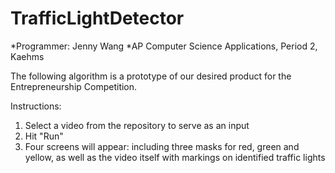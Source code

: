 # TrafficLightDetector
*Programmer: Jenny Wang 
*AP Computer Science Applications, Period 2, Kaehms

The following algorithm is a prototype of our desired product for the Entrepreneurship Competition. 

Instructions: 
1. Select a video from the repository to serve as an input
2. Hit "Run" 
3. Four screens will appear: including three masks for red, green and yellow, as well as the video itself with markings on identified traffic lights 
